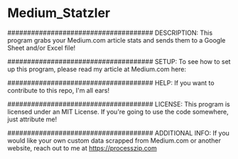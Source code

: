 # Medium_Statzler
#####################################
DESCRIPTION:
This program grabs your Medium.com article stats and sends them to a Google Sheet and/or Excel file!

#####################################
SETUP:
To see how to set up this program, please read my article at Medium.com here:  

#####################################
HELP:
If you want to contribute to this repo, I'm all ears!

#####################################
LICENSE:
This program is licensed under an MIT License. If you're going to use the code somewhere, just attribute me!

#####################################
ADDITIONAL INFO:
If you would like your own custom data scrapped from Medium.com or another website, reach out to me at https://processzip.com
